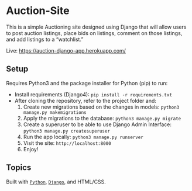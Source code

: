 # Auction-Site
This is a simple Auctioning site designed using Django that will allow users to post auction listings, place bids on listings, comment on those listings, and add listings to a “watchlist.”

Live: 
https://auction-django-app.herokuapp.com/


## Setup
Requires Python3 and the package installer for Python (pip) to run:

* Install requirements (Django4): `pip install -r requirements.txt`
* After cloning the repository, refer to the project folder and:
  1. Create new migrations based on the changes in models: `python3 manage.py makemigrations`
  2. Apply the migrations to the database: `python3 manage.py migrate`
  3. Create a superuser to be able to use Django Admin Interface: `python3 manage.py createsuperuser`
  4. Run the app locally: `python3 manage.py runserver`
  5. Visit the site: `http://localhost:8000`
  6. Enjoy!

## Topics
Built with [`Python`](https://www.python.org/downloads/), [`Django`](https://www.djangoproject.com/), and HTML/CSS.
